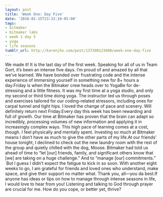 ```yaml
---
layout: post
title: 'Week One: Day Five'
date: '2016-01-15T23:33:10-05:00'
tags:
- bitmaker
- bitmaker labs
- week 1 day 5
- yoga
- life seasons
tumblr_url: http://karenjho.com/post/137390123400/week-one-day-five
---
```

We made it! It is the last day of the first week. Speaking for all of us in Team Gort, it’s been an intense five days. I’m proud of and amazed by all that we’ve learned. We have bonded over frustrating code and the intense experience of immersing yourself in something new for 8+ hours a day.Friday is when the Bitmaker crew heads over to YogaBe for de-stressing and a little fitness. It was my first time at a yoga studio, and only my second or third time doing yoga. The instructor led us through poses and exercises tailored for our coding-related stressors, including ones for carpal tunnel and tight hips. I loved the change of pace and scenery. Will definitely return next Friday.Every day this week has been rewarding and full of growth. Our time at Bitmaker has proven that the brain can adapt so incredibly, processing volumes of new information and applying it in increasingly complex ways. This high pace of learning comes at a cost, though. I feel physically and mentally spent. Investing so much at Bitmaker means I don’t have as much to give the other parts of my life.At our friends’ house tonight, I declined to check out the new laundry room with the rest of the group and quietly chilled with the dog, Moose. Bitmaker had told us ahead of time to “let [our] friends, family, and
significant others know that [we] are taking on a huge challenge.” And to “manage [our] commitments.”  But I guess I didn’t expect the fatigue to kick in so soon. With another eight weeks to go, I am grateful for friends and loved ones who understand, make space, and give their support no matter what. Thank you, all—you da best.If anyone has ideas or tips on how to manage through intense seasons in life, I would love to hear from you! Listening and talking to God through prayer are crucial for me. How do you cope, or better yet, thrive?
